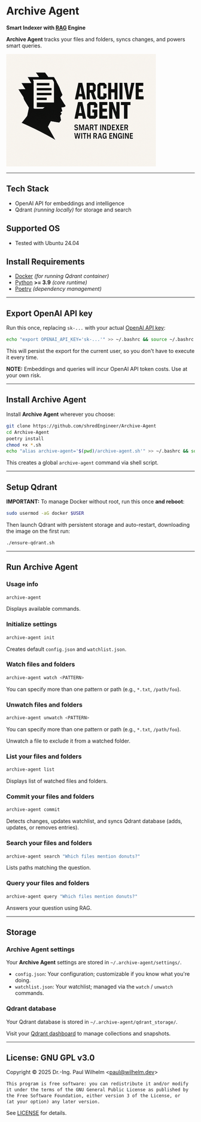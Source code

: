 # Archive Agent

**Smart Indexer with [RAG](https://en.wikipedia.org/wiki/Retrieval-augmented_generation) Engine**

**Archive Agent** tracks your files and folders, syncs changes, and powers smart queries.  

![Archive Agent Logo](archive_agent/assets/Archive-Agent-400x300.png)

---

## Tech Stack

- OpenAI API for embeddings and intelligence
- Qdrant *(running locally)* for storage and search 

## Supported OS

- Tested with Ubuntu 24.04

## Install Requirements

- [Docker](https://docs.docker.com/engine/install/) *(for running Qdrant container)*
- [Python](https://www.python.org/downloads/) **>= 3.9** *(core runtime)*
- [Poetry](https://python-poetry.org/docs/#installation) *(dependency management)*

---

## Export OpenAI API key

Run this once, replacing `sk-...` with your actual [OpenAI API key](https://platform.openai.com/api-keys):

```bash
echo "export OPENAI_API_KEY='sk-...'" >> ~/.bashrc && source ~/.bashrc
```

This will persist the export for the current user, so you don't have to execute it every time.

**NOTE:** Embeddings and queries will incur OpenAI API token costs. Use at your own risk.

---

## Install Archive Agent

Install **Archive Agent** wherever you choose:

```bash
git clone https://github.com/shredEngineer/Archive-Agent
cd Archive-Agent
poetry install
chmod +x *.sh
echo "alias archive-agent='$(pwd)/archive-agent.sh'" >> ~/.bashrc && source ~/.bashrc
```

This creates a global `archive-agent` command via shell script.

---

## Setup Qdrant

**IMPORTANT:** To manage Docker without root, run this once **and reboot**:

```bash
sudo usermod -aG docker $USER
```

Then launch Qdrant with persistent storage and auto-restart, downloading the image on the first run:

```bash
./ensure-qdrant.sh
```

---

## Run Archive Agent

### Usage info

```bash
archive-agent
```

Displays available commands.

### Initialize settings

```bash
archive-agent init
```

Creates default `config.json` and `watchlist.json`.

### Watch files and folders

```bash
archive-agent watch <PATTERN>
```

You can specify more than one pattern or path (e.g., `*.txt`, `/path/foo`).

### Unwatch files and folders

```bash
archive-agent unwatch <PATTERN>
```

You can specify more than one pattern or path (e.g., `*.txt`, `/path/foo`).

Unwatch a file to exclude it from a watched folder.

### List your files and folders

```bash
archive-agent list
```

Displays list of watched files and folders.

### Commit your files and folders

```bash
archive-agent commit
```

Detects changes, updates watchlist, and syncs Qdrant database (adds, updates, or removes entries).

### Search your files and folders

```bash
archive-agent search "Which files mention donuts?"
```

Lists paths matching the question.

### Query your files and folders

```bash
archive-agent query "Which files mention donuts?"
```

Answers your question using RAG.

---

## Storage

### Archive Agent settings

Your **Archive Agent** settings are stored in `~/.archive-agent/settings/`. 

- `config.json`: Your configuration; customizable if you know what you're doing.
- `watchlist.json`: Your watchlist; managed via the `watch` / `unwatch` commands.

### Qdrant database

Your Qdrant database is stored in `~/.archive-agent/qdrant_storage/`.

Visit your [Qdrant dashboard](http://localhost:6333/dashboard#/collections) to manage collections and snapshots.

---

## License: GNU GPL v3.0

Copyright © 2025 Dr.-Ing. Paul Wilhelm <[paul@wilhelm.dev](mailto:paul@wilhelm.dev)>

```
This program is free software: you can redistribute it and/or modify
it under the terms of the GNU General Public License as published by
the Free Software Foundation, either version 3 of the License, or
(at your option) any later version.
```

See [LICENSE](LICENSE) for details.
